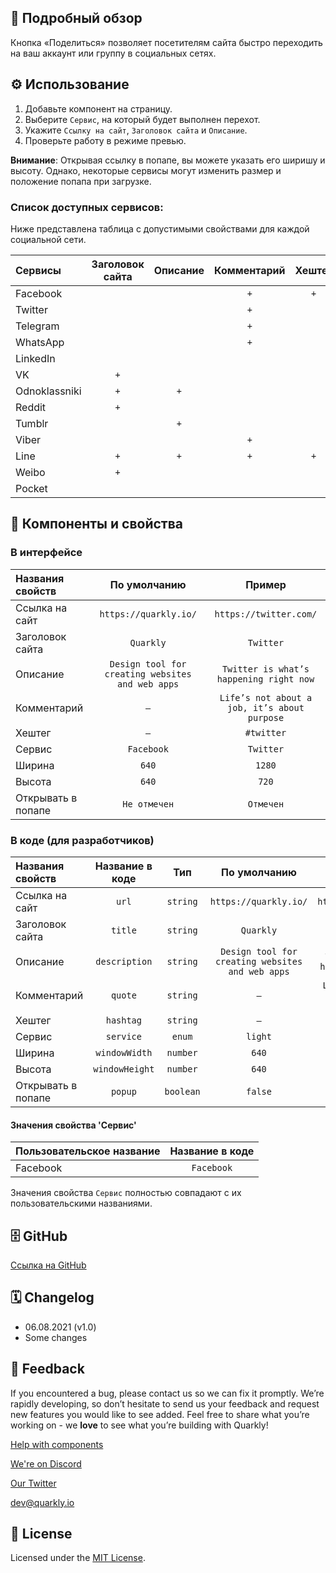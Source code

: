 ## 📖 Подробный обзор

Кнопка «Поделиться» позволяет посетителям сайта быстро переходить на ваш аккаунт или группу в социальных сетях.

## ⚙️ Использование

1. Добавьте компонент на страницу.
2. Выберите `Cервис`, на который будет выполнен перехот.
3. Укажите `Cсылку на сайт`, `Заголовок сайта` и `Описание`.
4. Проверьте работу в режиме превью.

**Внимание**: Открывая ссылку в попапе, вы можете указать его ширишу и высоту. Однако, некоторые сервисы могут изменить размер и положение попапа при загрузке.

### Список доступных сервисов:

Ниже представлена таблица с допустимыми свойствами для каждой социальной сети.

| Сервисы       | Заголовок сайта | Описание | Комментарий | Хештег |
| :------------ | :-------------: | :------: | :---------: | :----: |
| Facebook      |                 |          |     `+`     |  `+`   |
| Twitter       |                 |          |     `+`     |        |
| Telegram      |                 |          |     `+`     |        |
| WhatsApp      |                 |          |     `+`     |        |
| LinkedIn      |                 |          |             |        |
| VK            |       `+`       |          |             |        |
| Odnoklassniki |       `+`       |   `+`    |             |        |
| Reddit        |       `+`       |          |             |        |
| Tumblr        |                 |   `+`    |             |        |
| Viber         |                 |          |     `+`     |        |
| Line          |       `+`       |   `+`    |     `+`     |  `+`   |
| Weibo         |       `+`       |          |             |        |
| Pocket        |                 |          |             |        |

## 🧩 Компоненты и свойства

### В интерфейсе

| Названия свойств   |                   По умолчанию                   |                    Пример                    |
| :----------------- | :----------------------------------------------: | :------------------------------------------: |
| Ссылка на сайт     |              `https://quarkly.io/`               |            `https://twitter.com/`            |
| Заголовок сайта    |                    `Quarkly`                     |                  `Twitter`                   |
| Описание           | `Design tool for creating websites and web apps` |   `Twitter is what’s happening right now`    |
| Комментарий        |                       `–`                        | `Life’s not about a job, it’s about purpose` |
| Хештег             |                       `–`                        |                  `#twitter`                  |
| Сервис             |                    `Facebook`                    |                  `Twitter`                   |
| Ширина             |                      `640`                       |                    `1280`                    |
| Высота             |                      `640`                       |                    `720`                     |
| Открывать в попапе |                   `Не отмечен`                   |                  `Отмечен`                   |

### В коде (для разработчиков)

| Названия свойств   | Название в коде |    Тип    |                   По умолчанию                   |                    Пример                    |
| :----------------- | :-------------: | :-------: | :----------------------------------------------: | :------------------------------------------: |
| Ссылка на сайт     |      `url`      | `string`  |              `https://quarkly.io/`               |            `https://twitter.com/`            |
| Заголовок сайта    |     `title`     | `string`  |                    `Quarkly`                     |                  `Twitter`                   |
| Описание           |  `description`  | `string`  | `Design tool for creating websites and web apps` |   `Twitter is what’s happening right now`    |
| Комментарий        |     `quote`     | `string`  |                       `–`                        | `Life’s not about a job, it’s about purpose` |
| Хештег             |    `hashtag`    | `string`  |                       `–`                        |                  `#twitter`                  |
| Сервис             |    `service`    |  `enum`   |                     `light`                      |                  `Twitter`                   |
| Ширина             |  `windowWidth`  | `number`  |                      `640`                       |                    `1280`                    |
| Высота             | `windowHeight`  | `number`  |                      `640`                       |                    `720`                     |
| Открывать в попапе |     `popup`     | `boolean` |                     `false`                      |                    `true`                    |

#### Значения свойства 'Сервис'

| Пользовательское название | Название в коде |
| :------------------------ | :-------------: |
| Facebook                  |   `Facebook`    |

Значения свойства `Сервис` полностью совпадают с их пользовательскими названиями.

## 🗄 GitHub

[Ссылка на GitHub](https://github.com/quarkly/community-kit/tree/master/src/ShareButton)

## 🗓 Changelog

-   06.08.2021 (v1.0)
-   Some changes

## 📮 Feedback

If you encountered a bug, please contact us so we can fix it promptly. We’re rapidly developing, so don’t hesitate to send us your feedback and request new features you would like to see added. Feel free to share what you’re working on - we **love** to see what you’re building with Quarkly!

[Help with components](https://community.quarkly.io/c/requests/11)

[We're on Discord](https://discord.gg/SuF9vCMJGW)

[Our Twitter](https://twitter.com/quarklyapp)

[dev@quarkly.io](mailto:dev@quarkly.io)

## 📝 License

Licensed under the [MIT License](https://raw.githubusercontent.com/quarkly/community-kit/master/LICENSE).
